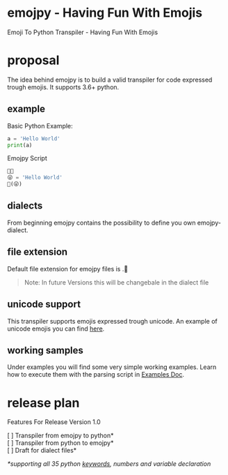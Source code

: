 # emojpy - Having Fun With Emojis
Emoji To Python Transpiler - Having Fun With Emojis

# proposal
The idea behind emojpy is to build a valid transpiler for code expressed trough emojis. It supports 3.6+ python.

## example
Basic Python Example:

```py
a = 'Hello World'
print(a)
```

Emojpy Script
```py
🔑😜
😜 = 'Hello World'
📣(😜)
```

## dialects
From beginning emojpy contains the possibility to define you own emojpy-dialect. 

## file extension
Default file extension for emojpy files is .💎

> Note: In future Versions this will be changebale in the dialect file

## unicode support
This transpiler supports emojis expressed trough unicode. An example of unicode emojis you can find [here](https://unicode.org/emoji/charts/full-emoji-list.html).

## working samples
Under examples you will find some very simple working examples. Learn how to execute them with the parsing script in [Examples Doc](./doc/example.md).

# release plan
Features For Release Version 1.0

[ ] Transpiler from emojpy to python*<br> 
[ ] Transpiler from python to emojpy*<br>
[ ] Draft for dialect files*<br>

*\*supporting all 35 python [keywords](https://docs.python.org/3.7/reference/lexical_analysis.html#keywords), numbers and variable declaration*
